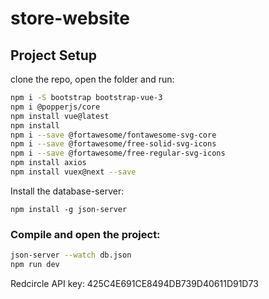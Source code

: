 # store-website

## Project Setup

clone the repo, open the folder and run:

```sh
npm i -S bootstrap bootstrap-vue-3
npm i @popperjs/core
npm install vue@latest
npm install
npm i --save @fortawesome/fontawesome-svg-core
npm i --save @fortawesome/free-solid-svg-icons
npm i --save @fortawesome/free-regular-svg-icons
npm install axios
npm install vuex@next --save
```

Install the database-server:
```
npm install -g json-server
```

### Compile and open the project:

```sh
json-server --watch db.json
npm run dev
```

Redcircle API key: 425C4E691CE8494DB739D40611D91D73